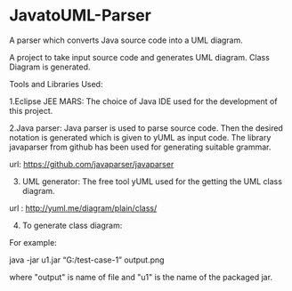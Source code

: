 # JavatoUML-Parser
A parser which converts Java source code into a UML diagram. 

A project to take input source code and generates UML diagram. Class Diagram is generated.

Tools and Libraries Used:

1.Eclipse JEE MARS: The choice of Java IDE used for the development of this project.

2.Java parser: Java parser is used to parse source code. Then the desired notation is generated which is
given to yUML as input code. The library javaparser from github has been used for generating suitable
grammar.

url: https://github.com/javaparser/javaparser

3. UML generator: The free tool yUML used for the getting the UML class diagram.

url : http://yuml.me/diagram/plain/class/

4. To generate class diagram:

For example:

java -jar u1.jar “G:/test-case-1” output.png

where "output" is name of file and "u1" is the name of the packaged jar.
